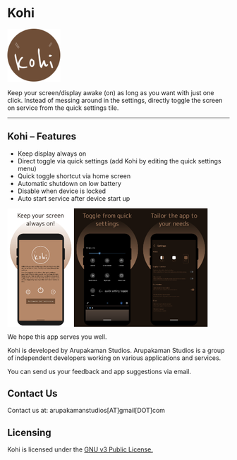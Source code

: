 # Kohi

<img alt="Logo" src="assets/app_logo.png" width="120" />

Keep your screen/display awake (on) as long as you want with just one click.
Instead of messing around in the settings, directly toggle the screen on service from the quick settings tile.

-------------------------------------------------
Kohi – Features
-------------------------------------------------

- Keep display always on
- Direct toggle via quick settings (add Kohi by editing the quick settings menu)
- Quick toggle shortcut via home screen
- Automatic shutdown on low battery
- Disable when device is locked
- Auto start service after device start up

<div style="display:flex;">
<img alt="App image" src="assets/02.png" width="30%">
<img alt="App image" src="assets/04.png" width="30%">
<img alt="App image" src="assets/06.png" width="30%">
</div>

We hope this app serves you well.

Kohi is developed by Arupakaman Studios.
Arupakaman Studios is a group of independent developers working on various applications and services.

You can send us your feedback and app suggestions via email.

## Contact Us

Contact us at: arupakamanstudios[AT]gmail[DOT]com

## Licensing

Kohi is licensed under the [GNU v3 Public License.](LICENSE)